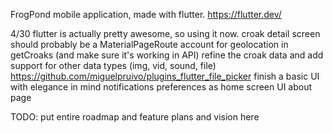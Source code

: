 FrogPond mobile application, made with flutter. https://flutter.dev/


4/30
	flutter is actually pretty awesome, so using it now.
	croak detail screen
		should probably be a MaterialPageRoute
	account for geolocation in getCroaks (and make sure it's working in API)
	refine the croak data and add support for other data types (img, vid, sound, file)
		https://github.com/miguelpruivo/plugins_flutter_file_picker
	finish a basic UI with elegance in mind
	notifications
	preferences as home screen UI
	about page

TODO: put entire roadmap and feature plans and vision here
